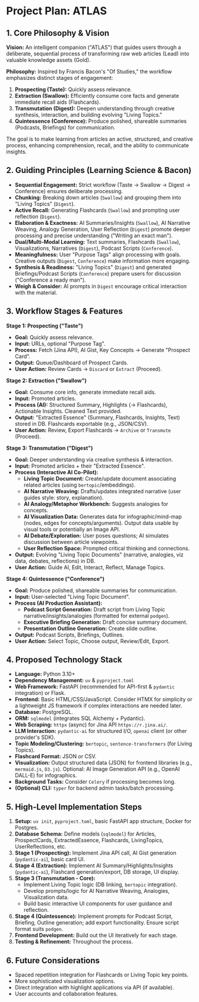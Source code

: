 # Project Plan: ATLAS

## 1. Core Philosophy & Vision

**Vision:** An intelligent companion ("ATLAS") that guides users through a deliberate, sequential process of transforming raw web articles (Lead) into valuable knowledge assets (Gold).

**Philosophy:** Inspired by Francis Bacon's "Of Studies," the workflow emphasizes distinct stages of engagement:
1.  **Prospecting (Taste):** Quickly assess relevance.
2.  **Extraction (Swallow):** Efficiently consume core facts and generate immediate recall aids (Flashcards).
3.  **Transmutation (Digest):** Deepen understanding through creative synthesis, interaction, and building evolving "Living Topics."
4.  **Quintessence (Conference):** Produce polished, shareable summaries (Podcasts, Briefings) for communication.

The goal is to make learning from articles an active, structured, and creative process, enhancing comprehension, recall, and the ability to communicate insights.

## 2. Guiding Principles (Learning Science & Bacon)

*   **Sequential Engagement:** Strict workflow (Taste -> Swallow -> Digest -> Conference) ensures deliberate processing.
*   **Chunking:** Breaking down articles (`Swallow`) and grouping them into "Living Topics" (`Digest`).
*   **Active Recall:** Generating Flashcards (`Swallow`) and prompting user reflection (`Digest`).
*   **Elaboration & Exactness:** AI Summaries/Insights (`Swallow`), AI Narrative Weaving, Analogy Generation, User Reflection (`Digest`) promote deeper processing and precise understanding ("Writing an exact man").
*   **Dual/Multi-Modal Learning:** Text summaries, Flashcards (`Swallow`), Visualizations, Narratives (`Digest`), Podcast Scripts (`Conference`).
*   **Meaningfulness:** User "Purpose Tags" align processing with goals. Creative outputs (`Digest`, `Conference`) make information more engaging.
*   **Synthesis & Readiness:** "Living Topics" (`Digest`) and generated Briefings/Podcast Scripts (`Conference`) prepare users for discussion ("Conference a ready man").
*   **Weigh & Consider:** AI prompts in `Digest` encourage critical interaction with the material.

## 3. Workflow Stages & Features

**Stage 1: Prospecting ("Taste")**
*   **Goal:** Quickly assess relevance.
*   **Input:** URLs, optional "Purpose Tag".
*   **Process:** Fetch (Jina API), AI Gist, Key Concepts -> Generate "Prospect Card".
*   **Output:** Queue/Dashboard of Prospect Cards.
*   **User Action:** Review Cards -> `Discard` or `Extract` (Proceed).

**Stage 2: Extraction ("Swallow")**
*   **Goal:** Consume core info, generate immediate recall aids.
*   **Input:** Promoted articles.
*   **Process (AI):** Structured Summary, Highlights (-> Flashcards), Actionable Insights. Cleaned Text provided.
*   **Output:** "Extracted Essence" (Summary, Flashcards, Insights, Text) stored in DB. Flashcards exportable (e.g., JSON/CSV).
*   **User Action:** Review, Export Flashcards -> `Archive` or `Transmute` (Proceed).

**Stage 3: Transmutation ("Digest")**
*   **Goal:** Deeper understanding via creative synthesis & interaction.
*   **Input:** Promoted articles + their "Extracted Essence".
*   **Process (Interactive AI Co-Pilot):**
    *   **Living Topic Document:** Create/update document associating related articles (using `bertopic`/embeddings).
    *   **AI Narrative Weaving:** Drafts/updates integrated narrative (user guides style: story, explanation).
    *   **AI Analogy/Metaphor Workbench:** Suggests analogies for concepts.
    *   **AI Visualization Data:** Generates data for infographic/mind-map (nodes, edges for concepts/arguments). Output data usable by visual tools or potentially an Image API.
    *   **AI Debate/Exploration:** User poses questions; AI simulates discussion between article viewpoints.
    *   **User Reflection Space:** Prompted critical thinking and connections.
*   **Output:** Evolving "Living Topic Documents" (narrative, analogies, viz data, debates, reflections) in DB.
*   **User Action:** Guide AI, Edit, Interact, Reflect, Manage Topics.

**Stage 4: Quintessence ("Conference")**
*   **Goal:** Produce polished, shareable summaries for communication.
*   **Input:** User-selected "Living Topic Document".
*   **Process (AI Production Assistant):**
    *   **Podcast Script Generation:** Draft script from Living Topic narrative/insights/analogies (formatted for external `podgen`).
    *   **Executive Briefing Generation:** Draft concise summary document.
    *   **Presentation Outline Generation:** Create slide outline.
*   **Output:** Podcast Scripts, Briefings, Outlines.
*   **User Action:** Select Topic, Choose output, Review/Edit, Export.

## 4. Proposed Technology Stack

*   **Language:** Python 3.10+
*   **Dependency Management:** `uv` & `pyproject.toml`
*   **Web Framework:** FastAPI (recommended for API-first & `pydantic` integration) or Flask.
*   **Frontend:** Basic HTML/CSS/JavaScript. Consider HTMX for simplicity or a lightweight JS framework if complex interactions are needed later.
*   **Database:** PostgreSQL.
*   **ORM:** `sqlmodel` (integrates SQL Alchemy + Pydantic).
*   **Web Scraping:** `httpx` (async) for Jina API `https://r.jina.ai/`.
*   **LLM Interaction:** `pydantic-ai` for structured I/O, `openai` client (or other provider's SDK).
*   **Topic Modeling/Clustering:** `bertopic`, `sentence-transformers` (for Living Topics).
*   **Flashcard Format:** JSON or CSV.
*   **Visualization:** Output structured data (JSON) for frontend libraries (e.g., `mermaid.js`, `D3.js`). Optional: AI Image Generation API (e.g., OpenAI DALL-E) for infographics.
*   **Background Tasks:** Consider `Celery` if processing becomes long.
*   **(Optional) CLI:** `typer` for backend admin tasks/batch processing.

## 5. High-Level Implementation Steps

1.  **Setup:** `uv init`, `pyproject.toml`, basic FastAPI app structure, Docker for Postgres.
2.  **Database Schema:** Define models (`sqlmodel`) for Articles, ProspectCards, ExtractedEssence, Flashcards, LivingTopics, UserReflections, etc.
3.  **Stage 1 (Prospecting):** Implement Jina API call, AI Gist generation (`pydantic-ai`), basic card UI.
4.  **Stage 4 (Extraction):** Implement AI Summary/Highlights/Insights (`pydantic-ai`), Flashcard generation/export, DB storage, UI display.
5.  **Stage 3 (Transmutation - Core):**
    *   Implement Living Topic logic (DB linking, `bertopic` integration).
    *   Develop prompts/logic for AI Narrative Weaving, Analogies, Visualization data.
    *   Build basic interactive UI components for user guidance and reflection.
6.  **Stage 4 (Quintessence):** Implement prompts for Podcast Script, Briefing, Outline generation; add export functionality. Ensure script format suits `podgen`.
7.  **Frontend Development:** Build out the UI iteratively for each stage.
8.  **Testing & Refinement:** Throughout the process.

## 6. Future Considerations

*   Spaced repetition integration for Flashcards or Living Topic key points.
*   More sophisticated visualization options.
*   Direct integration with highlight applications via API (if available).
*   User accounts and collaboration features.
